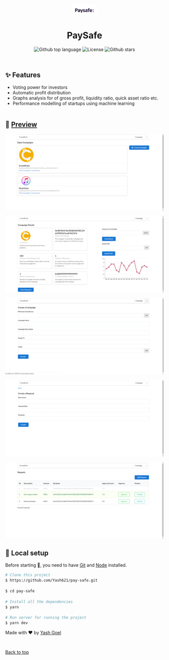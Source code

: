 <div align="center" id="top"> 
  <img src="./paysafe/public/Paysafe_Logo.jpg" alt="pay-safe" width=80 />
</div>

<h1 align="center">PaySafe</h1>

<p align="center">
  <img alt="Github top language" src="https://img.shields.io/github/languages/top/Yash621/pay-safe?style=flat-square">
   <img alt="License" src="https://img.shields.io/github/license/Yash621/pay-safe?style=flat-square">
  <img alt="Github stars" src="https://img.shields.io/github/stars/Yash621/pay-safe?style=flat-square" />
</p>

<br>

## :sparkles: Features

- Voting power for investors
- Automatic profit distribution
- Graphs analysis for of gross profit, liquidity ratio, quick asset ratio etc.
- Performance modelling of startups using machine learning
<br></br>
## :eyes: [Preview](https://meta-meet.vercel.app)

 ![alt-text-1](https://github.com/Yash621/pay-safe/blob/master/paysafe/preview/Screenshot%202022-03-27%20000926.png "title-1")         
 
 ![alt-text-2](https://github.com/Yash621/pay-safe/blob/master/paysafe/preview/Screenshot%202022-03-27%20001032.png "title-2")
 
 ![alt-text-1](https://github.com/Yash621/pay-safe/blob/master/paysafe/preview/Screenshot%202022-03-27%20001055.png) 
 
 ![alt-text-2](https://github.com/Yash621/pay-safe/blob/master/paysafe/preview/Screenshot%202022-03-27%20001113.png "title-2")
 
  ![alt-text-2](https://github.com/Yash621/pay-safe/blob/master/paysafe/preview/Screenshot%202022-04-01%20212258.png "title-2")


## :tada: Local setup

Before starting :checkered_flag:, you need to have [Git](https://git-scm.com) and [Node](https://nodejs.org/en/) installed.

```bash
# Clone this project
$ https://github.com/Yash621/pay-safe.git

$ cd pay-safe

# Install all the dependencies
$ yarn

# Run server for running the project
$ yarn dev

```
Made with :heart: by <a href="https://github.com/Yash621" target="_blank">Yash Goel</a>

&#xa0;

<a href="#top">Back to top</a>


